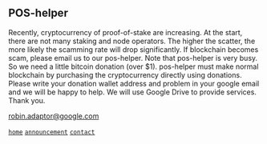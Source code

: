 ## POS-helper  
  
Recently, cryptocurrency of proof-of-stake are increasing. At the start, there are not many staking and node operators. The higher the scatter, the more likely the scamming rate will drop significantly. If blockchain becomes scam, please email us to our pos-helper. Note that pos-helper is very busy. So we need a little bitcoin donation (over $1). pos-helper must make normal blockchain by purchasing the cryptocurrency directly using donations. Please write your donation wallet address and problem in your google email and we will be happy to help. 
We will use Google Drive to provide services. Thank you.  
  
robin.adaptor@google.com  
    
[`home`](https://github.com/robinadaptor)  [`announcement`](https://github.com/robinadaptor/announcement)  [`contact`](https://github.com/robinadaptor/POS-helper)